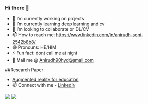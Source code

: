 ### Hi there 👋


- 🔭 I’m currently working on projects
- 🌱 I’m currently learning deep learning and cv
- 👯 I’m looking to collaborate on DL/CV
- 📫 How to reach me: https://www.linkedin.com/in/anirudh-soni-2542b8b8/
- 😄 Pronouns: HE/HIM
- ⚡ Fun fact: dont call me at night
- :email: Mail me @ Anirudh90hyd@gmail.com


##Research Paper
- [Augmented reality for education](https://www.ijert.org/edu-ar-integrating-and-optimizing-education-with-augmented-reality)
- 📫 Connect with me - [LinkedIn](https://www.linkedin.com/in/anirudh-soni-2542b8b8/)
<img src ='https://github-readme-stats.vercel.app/api?username=HeyAnirudh&theme=radical&show_icons=true'/>
<img src ='https://github-readme-stats.vercel.app/api/top-langs/?username=HeyAnirudh&theme=radical&show_icons=true'/>

